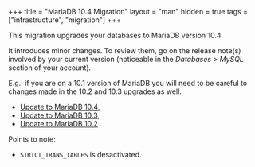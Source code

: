 +++
title = "MariaDB 10.4 Migration"
layout = "man"
hidden = true
tags = ["infrastructure", "migration"]
+++

This migration upgrades your databases to MariaDB version 10.4.

It introduces minor changes. To review them, go on the release note(s) involved by your current version (noticeable in the *Databases > MySQL* section of your account).

E.g.: if you are on a 10.1 version of MariaDB you will need to be careful to changes made in the 10.2 and 10.3 upgrades as well.

- [Update to MariaDB 10.4](https://mariadb.com/kb/en/upgrading-from-mariadb-103-to-mariadb-104/),
- [Update to MariaDB 10.3](https://mariadb.com/kb/en/library/upgrading-from-mariadb-102-to-mariadb-103/),
- [Update to MariaDB 10.2](https://mariadb.com/kb/en/library/upgrading-from-mariadb-101-to-mariadb-102/).

Points to note:

* `STRICT_TRANS_TABLES` is desactivated.
